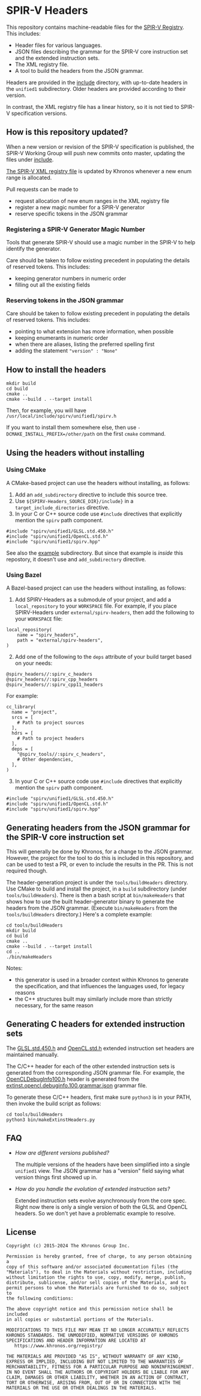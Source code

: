 # SPIR-V Headers

This repository contains machine-readable files for the
[SPIR-V Registry](https://www.khronos.org/registry/spir-v/).
This includes:

* Header files for various languages.
* JSON files describing the grammar for the SPIR-V core instruction set
  and the extended instruction sets.
* The XML registry file.
* A tool to build the headers from the JSON grammar.

Headers are provided in the [include](include) directory, with up-to-date
headers in the `unified1` subdirectory. Older headers are provided according to
their version.

In contrast, the XML registry file has a linear history, so it is
not tied to SPIR-V specification versions.

## How is this repository updated?

When a new version or revision of the SPIR-V specification is published,
the SPIR-V Working Group will push new commits onto master, updating
the files under [include](include).

[The SPIR-V XML registry file](include/spirv/spir-v.xml)
is updated by Khronos whenever a new enum range is allocated.

Pull requests can be made to
- request allocation of new enum ranges in the XML registry file
- register a new magic number for a SPIR-V generator
- reserve specific tokens in the JSON grammar

### Registering a SPIR-V Generator Magic Number

Tools that generate SPIR-V should use a magic number in the SPIR-V to help identify the
generator.

Care should be taken to follow existing precedent in populating the details of reserved tokens.
This includes:
- keeping generator numbers in numeric order
- filling out all the existing fields

### Reserving tokens in the JSON grammar

Care should be taken to follow existing precedent in populating the details of reserved tokens.
This includes:
- pointing to what extension has more information, when possible
- keeping enumerants in numeric order
- when there are aliases, listing the preferred spelling first
- adding the statement `"version" : "None"`

## How to install the headers

```
mkdir build
cd build
cmake ..
cmake --build . --target install
```

Then, for example, you will have `/usr/local/include/spirv/unified1/spirv.h`

If you want to install them somewhere else, then use
`-DCMAKE_INSTALL_PREFIX=/other/path` on the first `cmake` command.

## Using the headers without installing

### Using CMake
A CMake-based project can use the headers without installing, as follows:

1. Add an `add_subdirectory` directive to include this source tree.
2. Use `${SPIRV-Headers_SOURCE_DIR}/include}` in a `target_include_directories`
   directive.
3. In your C or C++ source code use `#include` directives that explicitly mention
   the `spirv` path component.
```
#include "spirv/unified1/GLSL.std.450.h"
#include "spirv/unified1/OpenCL.std.h"
#include "spirv/unified1/spirv.hpp"
```

See also the [example](example/) subdirectory.  But since that example is
*inside* this repostory, it doesn't use and `add_subdirectory` directive.

### Using Bazel
A Bazel-based project can use the headers without installing, as follows:

1. Add SPIRV-Headers as a submodule of your project, and add a
`local_repository` to your `WORKSPACE` file. For example, if you place
SPIRV-Headers under `external/spirv-headers`, then add the following to your
`WORKSPACE` file:

```
local_repository(
    name = "spirv_headers",
    path = "external/spirv-headers",
)
```

2. Add one of the following to the `deps` attribute of your build target based
on your needs:
```
@spirv_headers//:spirv_c_headers
@spirv_headers//:spirv_cpp_headers
@spirv_headers//:spirv_cpp11_headers
```

For example:

```
cc_library(
  name = "project",
  srcs = [
    # Path to project sources
  ],
  hdrs = [
    # Path to project headers
  ],
  deps = [
    "@spirv_tools//:spirv_c_headers",
    # Other dependencies,
  ],
)
```

3. In your C or C++ source code use `#include` directives that explicitly mention
   the `spirv` path component.
```
#include "spirv/unified1/GLSL.std.450.h"
#include "spirv/unified1/OpenCL.std.h"
#include "spirv/unified1/spirv.hpp"
```

## Generating headers from the JSON grammar for the SPIR-V core instruction set

This will generally be done by Khronos, for a change to the JSON grammar.
However, the project for the tool to do this is included in this repository,
and can be used to test a PR, or even to include the results in the PR.
This is not required though.

The header-generation project is under the `tools/buildHeaders` directory.
Use CMake to build and install the project, in a `build` subdirectory (under `tools/buildHeaders`).
There is then a bash script at `bin/makeHeaders` that shows how to use the built
header-generator binary to generate the headers from the JSON grammar.
(Execute `bin/makeHeaders` from the `tools/buildHeaders` directory.)
Here's a complete example:

```
cd tools/buildHeaders
mkdir build
cd build
cmake ..
cmake --build . --target install
cd ..
./bin/makeHeaders
```

Notes:
- this generator is used in a broader context within Khronos to generate the specification,
  and that influences the languages used, for legacy reasons
- the C++ structures built may similarly include more than strictly necessary, for the same reason

## Generating C headers for extended instruction sets

The [GLSL.std.450.h](include/spirv/unified1/GLSL.std.450.h)
and [OpenCL.std.h](include/spirv/unified1/OpenCL.std.h) extended instruction set headers
are maintained manually.

The C/C++ header for each of the other extended instruction sets
is generated from the corresponding JSON grammar file.  For example, the
[OpenCLDebugInfo100.h](include/spirv/unified1/OpenCLDebugInfo100.h) header
is generated from the
[extinst.opencl.debuginfo.100.grammar.json](include/spirv/unified1/extinst.opencl.debuginfo.100.grammar.json)
grammar file.

To generate these C/C++ headers, first make sure `python3` is in your PATH, then
invoke the build script as follows:
```
cd tools/buildHeaders
python3 bin/makeExtinstHeaders.py
```

## FAQ

* *How are different versions published?*

  The multiple versions of the headers have been simplified into a
  single `unified1` view. The JSON grammar has a "version" field saying
  what version things first showed up in.

* *How do you handle the evolution of extended instruction sets?*

  Extended instruction sets evolve asynchronously from the core spec.
  Right now there is only a single version of both the GLSL and OpenCL
  headers.  So we don't yet have a problematic example to resolve.

## License
<a name="license"></a>
```
Copyright (c) 2015-2024 The Khronos Group Inc.

Permission is hereby granted, free of charge, to any person obtaining a
copy of this software and/or associated documentation files (the
"Materials"), to deal in the Materials without restriction, including
without limitation the rights to use, copy, modify, merge, publish,
distribute, sublicense, and/or sell copies of the Materials, and to
permit persons to whom the Materials are furnished to do so, subject to
the following conditions:

The above copyright notice and this permission notice shall be included
in all copies or substantial portions of the Materials.

MODIFICATIONS TO THIS FILE MAY MEAN IT NO LONGER ACCURATELY REFLECTS
KHRONOS STANDARDS. THE UNMODIFIED, NORMATIVE VERSIONS OF KHRONOS
SPECIFICATIONS AND HEADER INFORMATION ARE LOCATED AT
   https://www.khronos.org/registry/

THE MATERIALS ARE PROVIDED "AS IS", WITHOUT WARRANTY OF ANY KIND,
EXPRESS OR IMPLIED, INCLUDING BUT NOT LIMITED TO THE WARRANTIES OF
MERCHANTABILITY, FITNESS FOR A PARTICULAR PURPOSE AND NONINFRINGEMENT.
IN NO EVENT SHALL THE AUTHORS OR COPYRIGHT HOLDERS BE LIABLE FOR ANY
CLAIM, DAMAGES OR OTHER LIABILITY, WHETHER IN AN ACTION OF CONTRACT,
TORT OR OTHERWISE, ARISING FROM, OUT OF OR IN CONNECTION WITH THE
MATERIALS OR THE USE OR OTHER DEALINGS IN THE MATERIALS.
```
